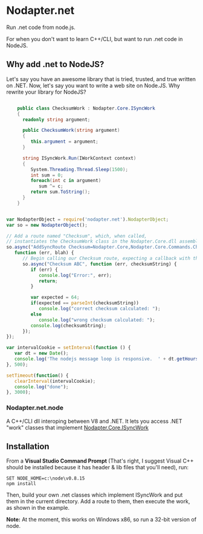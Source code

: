 Nodapter.net
==========================

Run .net code from node.js.

For when you don't want to learn C++/CLI, but want to run .net code in NodeJS.

## Why add .net to NodeJS?

Let's say you have an awesome library that is tried, trusted, and true written on .NET.  Now, let's say you want to write a web site on Node.JS.  Why rewrite your library for NodeJS?


```C#

    public class ChecksumWork : Nodapter.Core.ISyncWork
    {
      readonly string argument;

      public ChecksumWork(string argument)
      {
         this.argument = argument;
      }

      string ISyncWork.Run(IWorkContext context)
      {
         System.Threading.Thread.Sleep(1500);
         int sum = 0;
         foreach(int c in argument)
            sum ^= c;
         return sum.ToString();
      }
    }

```

```javascript

var NodapterObject = require('nodapter.net').NodapterObject;
var so = new NodapterObject();

// Add a route named "Checksum", which, when called, 
// instantiates the ChecksumWork class in the Nodapter.Core.dll assembly.
so.async("AddSyncRoute Checksum=Nodapter.Core,Nodapter.Core.Commands.ChecksumWork",
   function (err, blah) {
      // Begin calling our Checksum route, expecting a callback with the answer.
      so.async("Checksum ABC", function (err, checksumString) {
         if (err) {
            console.log("Error:", err);
            return;
         }

         var expected = 64;
         if(expected == parseInt(checksumString))
            console.log("correct checksum calculated: ");
         else
            console.log("wrong checksum calculated: ");
         console.log(checksumString);
      });
});

var intervalCookie = setInterval(function () {
   var dt = new Date();
   console.log('The nodejs message loop is responsive.  ' + dt.getHours() + ':' + dt.getMinutes() + ':' + dt.getSeconds() + '.' + ('00' + dt.getMilliseconds()).slice(-3));
}, 500);

setTimeout(function() {
   clearInterval(intervalCookie);
   console.log("done");
}, 3000);

```

### Nodapter.net.node
A C++/CLI dll interoping between V8 and .NET.  It lets you access .NET "work" classes that implement [Nodapter.Core.ISyncWork](nodapter.net/blob/master/Nodapter.Core/IWork.cs)



Installation
----------------------------

From a __Visual Studio Command Prompt__ (That's right, I suggest Visual C++ should be installed because it has header & lib files that you'll need), run:

```
SET NODE_HOME=c:\node\v0.8.15
npm install

```

Then, build your own .net classes which implement ISyncWork and put them in the 
current directory.  Add a route to them, then execute the work, as shown in the example.

__Note:__ At the moment, this works on Windows x86, so run a 32-bit version of node.